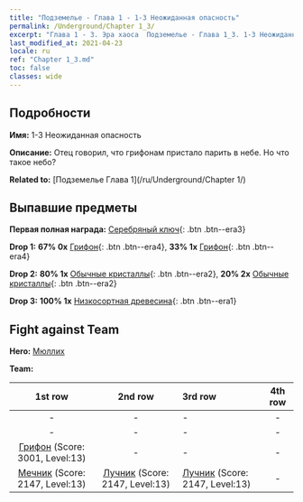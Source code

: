 ```yaml
---
title: "Подземелье - Глава 1 - 1-3 Неожиданная опасность"
permalink: /Underground/Chapter 1_3/
excerpt: "Глава 1 - 3. Эра хаоса  Подземелье - Глава 1_3. 1-3 Неожиданная опасность"
last_modified_at: 2021-04-23
locale: ru
ref: "Chapter 1_3.md"
toc: false
classes: wide
---
```


## Подробности

 **Имя:** 1-3 Неожиданная опасность

 **Описание:** Отец говорил, что грифонам пристало парить в небе. Но что такое небо?

 **Related to:** [Подземелье Глава 1](/ru/Underground/Chapter 1/)

## Выпавшие предметы

 **Первая полная награда:** [Серебряный ключ](/ItemsRU/con_693/){: .btn .btn--era3}

 **Drop 1:** **67% 0x** [Грифон](/ItemsRU/unt_192/){: .btn .btn--era4}, **33% 1x** [Грифон](/ItemsRU/unt_192/){: .btn .btn--era4}

 **Drop 2:** **80% 1x** [Обычные кристаллы](/ItemsRU/mat_11/){: .btn .btn--era2}, **20% 2x** [Обычные кристаллы](/ItemsRU/mat_11/){: .btn .btn--era2}

 **Drop 3:** **100% 1x** [Низкосортная древесина](/ItemsRU/mat_1/){: .btn .btn--era1}


## Fight against Team
 **Hero:** [Мюллих](/ru/heroes/Mullich/)

 **Team:**


  | 1st row | 2nd row | 3rd row | 4th row |
  |:----:|:----:|:----|:----:|
  | - | - | - | - |
  | - | - | - | - |
  | [Грифон](/ru/units/Griffin/) (Score: 3001, Level:13)  | - | - | - |
  | [Мечник](/ru/units/Swordsman/) (Score: 2147, Level:13)  | [Лучник](/ru/units/Marksman/) (Score: 2147, Level:13)  | [Лучник](/ru/units/Marksman/) (Score: 2147, Level:13)  | - |


